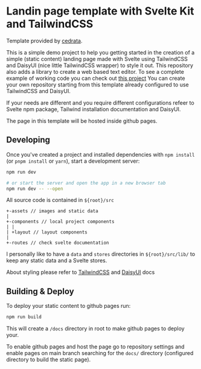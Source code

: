 # Landin page template with Svelte Kit and TailwindCSS
Template provided by [cedrata](https://github.com/cedrata/).

This is a simple demo project to help you getting started in the creation of a simple (static content) landing page made with Svelte using TailwindCSS and DaisyUI (nice little TailwindCSS wrapper) to style it out. This repository also adds a library to create a web based text editor. To see a complete example of working code you can check out [this project](https://github.com/cedrata/brainfuck-compiler)
You can create your own repository starting from this template already configured to use TailwindCSS and DaisyUI.

If your needs are different and you require different configurations refeer to Svelte npm package, Tailwind installation documentation and DaisyUI.

The page in this template will be hosted inside github pages.
## Developing

Once you've created a project and installed dependencies with `npm install` (or `pnpm install` or `yarn`), start a development server:

```bash
npm run dev

# or start the server and open the app in a new browser tab
npm run dev -- --open
```

All source code is contained in ```${root}/src```
```
+-assets // images and static data
|
+-components // local project components
| |
| +layout // layout components
|
+-routes // check svelte documentation
```
I personally like to have a ```data``` and ```stores``` directories in ```${root}/src/lib/``` to keep any static data and a Svelte stores.

About styling please refer to [TailwindCSS](https://tailwindcss.com/) and [DaisyUI](https://daisyui.com/) docs

## Building & Deploy

To deploy your static content to github pages run:
```sh
npm run build
```

This will create a ```/docs``` directory in root to make github pages to deploy your.

To enable github pages and host the page go to repository settings and enable pages on main branch searching for the ```docs/``` directory (configured directory to build the static page).